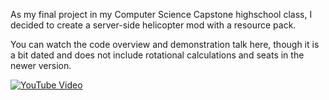 As my final project in my Computer Science Capstone highschool class, I decided to create a server-side helicopter mod with a resource pack.

You can watch the code overview and demonstration talk here, though it is a bit dated and does not include rotational calculations and seats in the newer version.

[![YouTube Video](https://img.youtube.com/vi/dzRjBwf5UO0/0.jpg)](https://www.youtube.com/watch?v=dzRjBwf5UO0)
